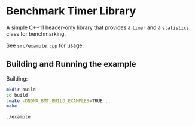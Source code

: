 # Benchmark Timer Library

A simple C++11 header-only library that provides a `timer` and a `statistics` class for benchmarking.

See `src/example.cpp` for usage.

## Building and Running the example

Building:

```bash
mkdir build
cd build
cmake -DNOMA_BMT_BUILD_EXAMPLES=TRUE ..
make
```

```bash
./example
```

